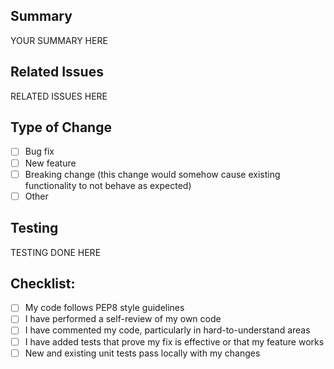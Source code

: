 ## Summary
<!--- Please include a summary of the changes here --->
YOUR SUMMARY HERE

## Related Issues
<!--- Please relate an issue using either "Related to #issuenum" or "Closes #issuenum" --->
RELATED ISSUES HERE

## Type of Change
<!--- Please select at least one --->
- [ ] Bug fix
- [ ] New feature
- [ ] Breaking change (this change would somehow cause existing functionality to not behave as expected)
- [ ] Other

## Testing
<!--- Please describe testing done on this change --->
TESTING DONE HERE

## Checklist:
<!--- Please check off the following items by replacing [ ] with [x] ---> 
- [ ] My code follows PEP8 style guidelines
- [ ] I have performed a self-review of my own code
- [ ] I have commented my code, particularly in hard-to-understand areas
- [ ] I have added tests that prove my fix is effective or that my feature works
- [ ] New and existing unit tests pass locally with my changes
